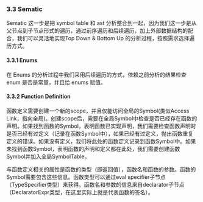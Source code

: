 ### 3.3 Sematic

Sematic 这一步是把 symbol table 和 ast 分析整合到一起，因为我们这一步是从父节点到子节点形式的遍历，通过前序遍历和后续遍历，加上外部数据结构的配合，我们可以灵活地实现Top Down & Bottom Up 的分析过程，按照需求选择遍历方式。



#### 3.3.1 Enums

在 Enums 的分析过程中我们采用后续遍历的方式，依赖之前分析的结果检查 enum 是否是常量，并且给 enums 赋值。


#### 3.3.2 Function Definition

函数定义需要创建一个新的scope，并且仅能访问全局的Symbol(类似Access Link，指向全局)。创建scope后，需要在全局Symbol中检查是否已经存在函数的声明。如果找到函数的Symbol，表明函数已实现声明，我们需要检查函数声明时是否已经有过定义（记录在函数Symbol中），如果已经有过定义，抛出函数重复定义的错误。如果没有定义，我们将此处的函数定义记录到函数Symbol中。如果未找到函数Symbol，表明函数的声明和定义都在此处，我们需要创建函数Symbol并加入全局SymbolTable。

与函数定义相关的属性是函数的类型（即返回值），函数名和函数的参数。函数的Symbol需要包含这些信息。函数类型可以通过eval specifier子节点（TypeSpecifier类型）来获得。函数名和参数的信息来自declarator子节点（DeclaratorExpr类型，在这里实际上就是代表函数的签名）。
